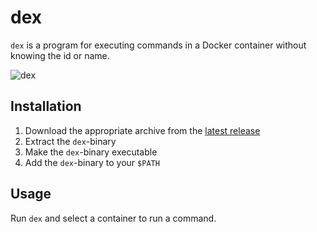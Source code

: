 # dex

`dex` is a program for executing commands in a Docker container without knowing the id or name.

![dex](https://github.com/nixxxon/dex/assets/8500894/0dcc2315-3fdc-432a-86b7-adf0573e0f0a)

## Installation

1. Download the appropriate archive from the [latest release](https://github.com/nixxxon/dex/releases/latest)
2. Extract the `dex`-binary
3. Make the `dex`-binary executable
4. Add the `dex`-binary to your `$PATH`

## Usage

Run `dex` and select a container to run a command.
